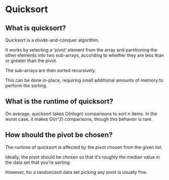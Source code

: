 # Quicksort

## What is quicksort?

Quicksort is a divide-and-conquer algorithm.

It works by selecting a 'pivot' element from the array and partitioning the other elements into two sub-arrays, according to whether they are less than or greater than the pivot.

The sub-arrays are then sorted recursively.

This can be done in-place, requiring small additional amounts of memory to perform the sorting.

## What is the runtime of quicksort?

On average, quicksort takes O(*n*log*n*) comparisons to sort _n_ items. In the worst case, it makes O(_n_^2) comparisons, though this behavior is rare.

## How should the pivot be chosen?

The runtime of quicksort is affected by the pivot chosen from the given list.

Ideally, the pivot should be chosen so that it's roughly the median value in the data set that you're sorting.

However, for a randomized data set picking any pivot is usually fine.
